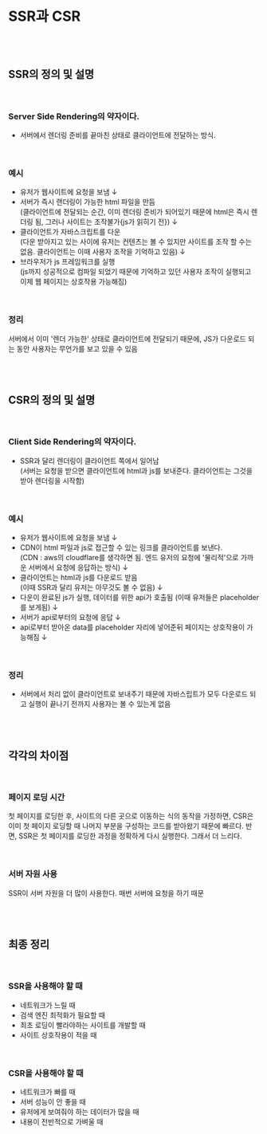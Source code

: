 # SSR과 CSR 

<br><br>

## SSR의 정의 및 설명

<br>

### Server Side Rendering의 약자이다.
 - 서버에서 렌더링 준비를 끝마친 상태로 클라이언트에 전달하는 방식.
  
<br>
  
### 예시
 - 유저가 웹사이트에 요청을 보냄 ↓
 - 서버가 즉시 랜더링이 가능한 html 파일을 만듬 <br>
   (클라이언트에 전달되는 순간, 이미 렌더링 준비가 되어있기 때문에 html은 즉시 렌더링 됨, 그러나 사이트는 조작불가{js가 읽히기 전}) ↓
 - 클라이언트가 자바스크립트를 다운 <br>
   (다운 받아지고 있는 사이에 유저는 컨텐츠는 볼 수 있지만 사이트를 조작 할 수는 없음. 클라이언트는 이때 사용자 조작을 기억하고 있음) ↓ 
 - 브라우저가 js 프레임워크를 실행 <br>
   (js까지 성공적으로 컴파일 되었기 때문에 기억하고 있던 사용자 조작이 실행되고 이제 웹 페이지는 상호작용 가능해짐)
   
<br>

### 정리
서버에서 이미 '렌더 가능한' 상태로 클라이언트에 전달되기 때문에, JS가 다운로드 되는 동안 사용자는 무언가를 보고 있을 수 있음

<br><br>

## CSR의 정의 및 설명

<br>

### Client Side Rendering의 약자이다.
 - SSR과 달리 렌더링이 클라이언트 쪽에서 일어남 <br>
   (서버는 요청을 받으면 클라이언트에 html과 js를 보내준다. 클라이언트는 그것을 받아 렌더링을 시작함)

<br>

### 예시
 - 유저가 웹사이트에 요청을 보냄 ↓
 - CDN이 html 파일과 js로 접근할 수 있는 링크를 클라이언트를 보낸다. <br>
   (CDN : aws의 cloudflare를 생각하면 됨. 엔드 유저의 요청에 '물리적'으로 가까운 서버에서 요청에 응답하는 방식) ↓
 - 클라이언트는 html과 js를 다운로드 받음 <br>
   (이때 SSR과 달리 유저는 아무것도 볼 수 없음) ↓
 - 다운이 완료된 js가 실행, 데이터를 위한 api가 호출됨
   (이때 유저들은 placeholder를 보게됨) ↓
 - 서버가 api로부터의 요청에 응답 ↓
 - api로부터 받아온 data를 placeholder 자리에 넣어준뒤 페이지는 상호작용이 가능해짐 ↓

<br>

### 정리  
- 서버에서 처리 없이 클라이언트로 보내주기 때문에 자바스립트가 모두 다운로드 되고 실행이 끝나기 전까지 사용자는 볼 수 있는게 없음

<br><br>

## 각각의 차이점

<br>

### 페이지 로딩 시간
첫 페이지를 로딩한 후, 사이트의 다른 곳으로 이동하는 식의 동작을 가정하면,
CSR은 이미 첫 페이지 로딩할 때 나머지 부분을 구성하는 코드를 받아왔기 때문에 빠르다.
반면, SSR은 첫 페이지를 로딩한 과정을 정확하게 다시 실행한다. 그래서 더 느리다.

<br>

### 서버 자원 사용
SSR이 서버 자원을 더 많이 사용한다. 매번 서버에 요청을 하기 때문

<br><br>

## 최종 정리

<br>

### SSR을 사용해야 할 때
 - 네트워크가 느릴 때
 - 검색 엔진 최적화가 필요할 때
 - 최초 로딩이 빨라야하는 사이트를 개발할 때
 - 사이트 상호작용이 적을 때

<br>

### CSR을 사용해야 할 때
 - 네트워크가 빠를 때
 - 서버 성능이 안 좋을 때
 - 유저에게 보여줘야 하는 데이터가 많을 때
 - 내용이 전반적으로 가벼울 때
